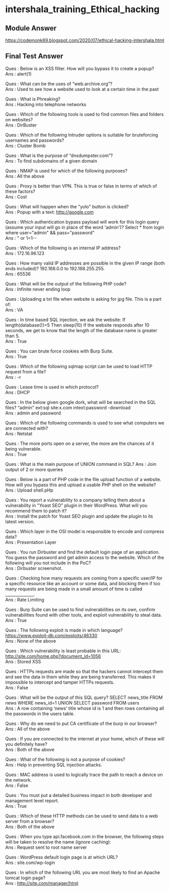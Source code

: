 # intershala_training_Ethical_hacking

## Module Answer
https://codemonk69.blogspot.com/2020/07/ethical-hacking-intershala.html

## Final Test Answer

Ques : Below is an XSS filter. How will you bypass it to create a popup?<br />
Ans : <scrSCRIPTipt>alert(1)</scrSCRIPTipt>

Ques : What can be the uses of “web.archive.org”?<br />
Ans : Used to see how a website used to look at a certain time in the past

Ques : What is Phreaking?<br />
Ans : Hacking into telephone networks

Ques : Which of the following tools is used to find common files and folders on websites?<br />
Ans : DirBuster

Ques : Which of the following Intruder options is suitable for bruteforcing usernames and passwords?<br />
Ans : Cluster Bomb

Ques : What is the purpose of “dnsdumpster.com”?<br />
Ans : To find subdomains of a given domain

Ques : NMAP is used for which of the following purposes?<br />
Ans : All the above

Ques : Proxy is better than VPN. This is true or false in terms of which of these factors?<br />
Ans : Cost

Ques : What will happen when the "yolo" button is clicked?<br />
Ans : Popup with a text: http://google.com

Ques : Which authentication bypass payload will work for this login query (assume your input will go in place of the word 'admin')? Select * from login where user="admin" && pass="password"<br />
Ans : " or 1=1--

Ques : Which of the following is an internal IP address?<br />
Ans : 172.16.96.123

Ques : How many valid IP addresses are possible in the given IP range (both ends included)? 192.168.0.0 to 192.168.255.255.<br />
Ans : 65536

Ques : What will be the output of the following PHP code?<br /> 
Ans : Infinite never ending loop

Ques : Uploading a txt file when website is asking for jpg file. This is a part of:<br />
Ans : VA 

Ques : In time based SQL injection, we ask the website: If length(database())>5 Then sleep(10) 
If the website responds after 10 seconds, we get to know that the length of the database name is greater than 5.<br />
Ans : True

Ques : You can brute force cookies with Burp Suite.<br />
Ans : True

Ques : Which of the following sqlmap script can be used to load HTTP request from a file?<br />
Ans : -r

Ques : Lease time is used in which protocol?<br />
Ans : DHCP

Ques : In the below given google dork, what will be searched in the SQL files? “admin” ext:sql site:x.com intext:password -download<br />
Ans : admin and password

Ques : Which of the following commands is used to see what computers we are connected with?<br />
Ans : Netstat

Ques : The more ports open on a server, the more are the chances of it being vulnerable.<br />
Ans : True

Ques : What is the main purpose of UNION command in SQL?
Ans : Join output of 2 or more queries

Ques : Below is a part of PHP code in the file upload function of a website. How will you bypass this and upload a usable PHP shell on the website?<br /> 
Ans : Upload shell.pHp

Ques : You report a vulnerability to a company telling them about a vulnerability in "Yoast SEO" plugin in their WordPress. What will you recommend them to patch it?<br />
Ans : Install the patch for Yoast SEO plugin and update the plugin to its latest version.

Ques : Which layer in the OSI model is responsible to encode and compress data?<br />
Ans : Presentation Layer

Ques : You run Dirbuster and find the default login page of an application. You guess the password and get admin access to the website. Which of the following will you not include in the PoC?<br />
Ans : Dirbuster screenshot.

Ques : Checking how many requests are coming from a specific user/IP for a specific resource like an account or some data, and blocking them if too many requests are being made in a small amount of time is called ______________.<br />
Ans : Rate Limiting

Ques : Burp Suite can be used to find vulnerabilities on its own, confirm vulnerabilities found with other tools, and exploit vulnerability to steal data.<br />
Ans : True

Ques : The following exploit is made in which language? https://www.exploit-db.com/exploits/46330<br />
Ans : None of the above

Ques : Which vulnerability is least probable in this URL: http://site.com/home.php?document_id=1056<br />
Ans : Stored XSS

Ques : HTTPs requests are made so that the hackers cannot intercept them and see the data in them while they are being transferred. This makes it impossible to intercept and tamper HTTPs requests.<br />
Ans : False

Ques : What will be the output of this SQL query? SELECT news_title FROM news WHERE news_id=1 UNION SELECT password FROM users<br />
Ans : A row containing ‘news’ title whose id is 1 and then rows containing all the passwords in the users table.

Ques : Why do we need to put CA certificate of the burp in our browser?<br />
Ans : All of the above

Ques : If you are connected to the internet at your home, which of these will you definitely have?<br />
Ans : Both of the above

Ques : What of the following is not a purpose of cookies?<br />
Ans : Help in preventing SQL injection attacks.

Ques : MAC address is used to logically trace the path to reach a device on the network.<br />
Ans : False

Ques : You must put a detailed business impact in both developer and management level report.<br />
Ans : True

Ques : Which of these HTTP methods can be used to send data to a web server from a browser?<br />
Ans : Both of the above

Ques : When you type api.facebook.com in the browser, the following steps will be taken to resolve the name (ignore caching):<br />
Ans : Request sent to root name server

Ques : WordPress default login page is at which URL?<br />
Ans : site.com/wp-login

Ques : In which of the following URL you are most likely to find an Apache tomcat login page?<br />
Ans : http://site.com/manager/html
